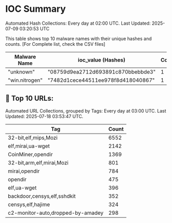 # IOC Summary

Automated Hash Collections: Every day at 02:00 UTC. Last Updated: 2025-07-09 03:20:53 UTC

This table shows top 10 malware names with their unique hashes and counts. [For Complete list, check the CSV files]

| Malware Name | ioc_value (Hashes) | Count |
|--------------|--------------------|-------|
|  "unknown" |  "08759d9ea2712d693891c870bbebbde3" | 1 |
|  "win.nitrogen" |  "7482d1cece44511ee978f8d418040867" | 1 |



















<!-- url_summary_start -->
## 🔗 Top 10 URLs:

Automated URL Collections, grouped by Tags: Every day at 03:00 UTC. Last Updated: 2025-07-18 03:53:47 UTC.

| Tag | Count |
|-----|-------|
| 32-bit,elf,mips,Mozi | 6552 |
| elf,mirai,ua-wget | 2142 |
| CoinMiner,opendir | 1369 |
| 32-bit,arm,elf,mirai,Mozi | 801 |
| mirai,opendir | 784 |
| opendir | 475 |
| elf,ua-wget | 396 |
| backdoor,censys,elf,sshdkit | 352 |
| censys,elf,hajime | 324 |
| c2-monitor-auto,dropped-by-amadey | 298 |
<!-- url_summary_end -->









